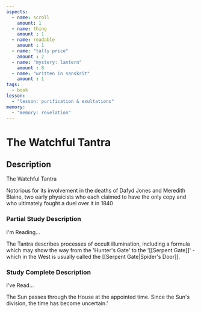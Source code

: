 ```yaml
---
aspects: 
  - name: scroll
    amount: 1
  - name: thing
    amount : 1
  - name: readable
    amount : 1
  - name: "tally price"
    amount : 2
  - name: "mystery: lantern"
    amount : 8
  - name: "written in sanskrit"
    amount : 1
tags:
  - book
lesson:
  - "lesson: purification & exultations"
memory:
  - "memory: revelation"
---
```


# The Watchful Tantra

## Description
The Watchful Tantra

Notorious for its involvement in the deaths of Dafyd Jones and Meredith Blaine, two early physicists who each claimed to have the only copy and who ultimately fought a duel over it in 1840
### Partial Study Description
I'm Reading...

The Tantra describes processes of occult illumination, including a formula which may show the way from the 'Hunter's Gate' to the '[[Serpent Gate]]' - which in the West is usually called the [[Serpent Gate|Spider's Door]]. 
### Study Complete Description
I've Read...

The Sun passes through the House at the appointed time. Since the Sun's division, the time has become uncertain.'